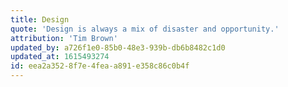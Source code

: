 ```yaml
---
title: Design
quote: 'Design is always a mix of disaster and opportunity.'
attribution: 'Tim Brown'
updated_by: a726f1e0-85b0-48e3-939b-db6b8482c1d0
updated_at: 1615493274
id: eea2a352-8f7e-4fea-a891-e358c86c0b4f
---
```

